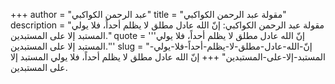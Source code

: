 +++
author = "عبد الرحمن الكواكبي"
title = "مقولة عبد الرحمن الكواكبي"
description = "مقولة عبد الرحمن الكواكبي: إنّ الله عادل مطلق لا يظلم أحداً، فلا يولي المستبد إلا على المستبدين."
quote = '''إنّ الله عادل مطلق لا يظلم أحداً، فلا يولي المستبد إلا على المستبدين.''' 
slug = "إنّ-الله-عادل-مطلق-لا-يظلم-أحداً-فلا-يولي-المستبد-إلا-على-المستبدين"
+++
إنّ الله عادل مطلق لا يظلم أحداً، فلا يولي المستبد إلا على المستبدين.
